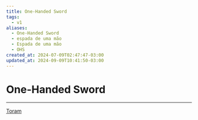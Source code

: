 ```yaml
---
title: One-Handed Sword
tags:
  - v1
aliases:
  - One-Handed Sword
  - espada de uma mão
  - Espada de uma mão
  - OHS
created_at: 2024-07-09T02:47:47-03:00
updated_at: 2024-09-09T10:41:50-03:00
---
```

# One-Handed Sword
---

[Toram](../../../../atomos/2024/07/26/Toram.md)